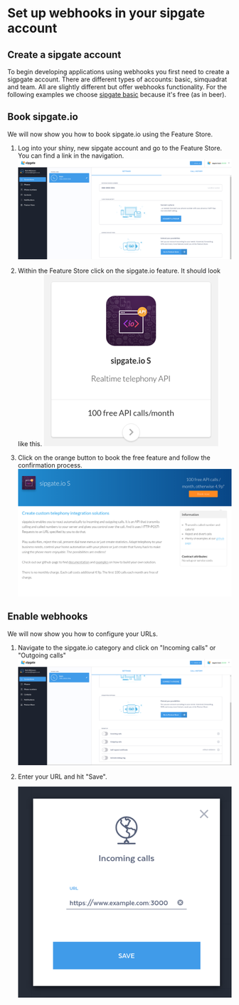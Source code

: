 # Set up webhooks in your sipgate account

## Create a sipgate account

To begin developing applications using webhooks you first need to create a sigpgate account. There are different types of accounts: basic, simquadrat and team. All are slightly different but offer webhooks functionality. For the following examples we choose [sipgate basic](https://www.sipgatebasic.co.uk) because it's free (as in beer).

## Book sipgate.io

We will now show you how to book sipgate.io using the Feature Store.

1. Log into your shiny, new sipgate account and go to the Feature Store. You can find a link in the navigation.
   ![Book sipgate.io](../img/configure-sipgate-io-step1.png)

2. Within the Feature Store click on the sipgate.io feature. It should look like this.
   ![Within the Feature Store click on the sipgate.io feature. It should look like this.](../img/configure-sipgate-io-step2.png)

3. Click on the orange button to book the free feature and follow the confirmation process.
   ![Click on the orange button to book the free feature and follow the confirmation process.](../img/configure-sipgate-io-step3.png)

## Enable webhooks

We will now show you how to configure your URLs.

1. Navigate to the sipgate.io category and click on "Incoming calls" or "Outgoing calls"
   ![Navigate to the sipgate.io category and click on "Incoming calls" or "Outgoing calls".](../img/configure-sipgate-io-step4.png)

2. Enter your URL and hit "Save".

   ![Enter your URL and hit "Save".](../img/configure-sipgate-io-step5.png)
